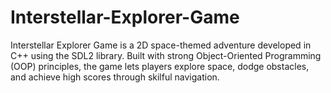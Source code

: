 # Interstellar-Explorer-Game
Interstellar Explorer Game is a 2D space-themed adventure developed in C++ using the SDL2 library. Built with strong Object-Oriented Programming (OOP) principles, the game lets players explore space, dodge obstacles, and achieve high scores through skilful navigation.
